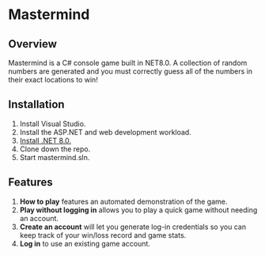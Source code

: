 # Mastermind

## Overview
Mastermind is a C# console game built in NET8.0.  A collection of random numbers are generated and you must correctly guess all of the numbers in their exact locations to win!

## Installation
1.  Install Visual Studio.
2.  Install the ASP.NET and web development workload.
3.  <a href="https://dotnet.microsoft.com/en-us/download">Install .NET 8.0.</a>
4.  Clone down the repo.
5.  Start mastermind.sln.

## Features
1.  **How to play** features an automated demonstration of the game.
2.  **Play without logging in** allows you to play a quick game without needing an account.
3.  **Create an account** will let you generate log-in credentials so you can keep track of your win/loss record and game stats.
4.  **Log in** to use an existing game account.
